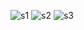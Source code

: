 ![s1](https://github.com/HuzefaI/ShoesShoppingUIwithFirebase/assets/156608969/867d700c-9942-4aae-9da2-870c14a5d339)
![s2](https://github.com/HuzefaI/ShoesShoppingUIwithFirebase/assets/156608969/53273c0e-5ca4-4295-9de6-a04413a4184b)
![s3](https://github.com/HuzefaI/ShoesShoppingUIwithFirebase/assets/156608969/6af02470-80e2-44f1-aff3-fd0190dcbd6d)







